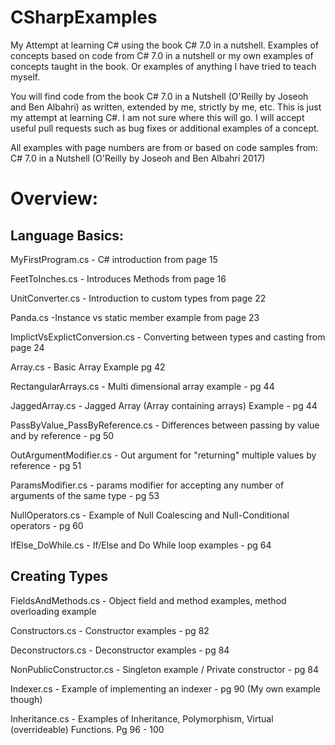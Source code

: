 # CSharpExamples
My Attempt at learning C# using the book C# 7.0 in a nutshell. Examples of concepts based on code from C# 7.0 in a nutshell or my own examples of concepts taught in the book. Or examples of anything I have tried to teach myself.

You will find code from the book C# 7.0 in a Nutshell (O'Reilly by Joseoh and Ben Albahri) as written, extended by me, strictly by me, etc. This is just my attempt at learning C#. I am not sure where this will go. I will accept useful pull requests such as bug fixes or additional examples of a concept.

All examples with page numbers are from or based on code samples from:
C# 7.0 in a Nutshell (O'Reilly by Joseoh and Ben Albahri 2017)

# Overview:
Language Basics:
----------------

MyFirstProgram.cs - C# introduction from page 15 

FeetToInches.cs - Introduces Methods from page 16

UnitConverter.cs - Introduction to custom types from page 22

Panda.cs -Instance vs static member example from page 23

ImplictVsExplictConversion.cs - Converting between types and casting from page 24

Array.cs - Basic Array Example pg 42

RectangularArrays.cs - Multi dimensional array example - pg 44

JaggedArray.cs - Jagged Array (Array containing arrays) Example - pg 44

PassByValue_PassByReference.cs - Differences between passing by value and by reference - pg 50

OutArgumentModifier.cs - Out argument for "returning" multiple values by reference - pg 51

ParamsModifier.cs - params modifier for accepting any number of arguments of the same type - pg 53

NullOperators.cs - Example of Null Coalescing and Null-Conditional operators - pg 60

IfElse_DoWhile.cs - If/Else and Do While loop examples - pg 64

Creating Types
--------------

FieldsAndMethods.cs - Object field and method examples, method overloading example

Constructors.cs - Constructor examples - pg 82

Deconstructors.cs - Deconstructor examples - pg 84

NonPublicConstructor.cs - Singleton example / Private constructor - pg 84

Indexer.cs - Example of implementing an indexer - pg 90 (My own example though)

Inheritance.cs - Examples of Inheritance, Polymorphism, Virtual (overrideable) Functions. Pg 96 - 100
